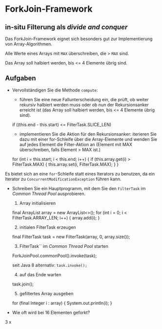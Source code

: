 # ForkJoin-Framework #

## in-situ Filterung als *divide and conquer* ##

Das ForkJoin-Framework eignet sich besonders gut zur Implementierung von Array-Algorithmen.

Alle Werte eines Arrays mit ``MAX`` überschreiben, die > ``MAX`` sind.

Das Array soll halbiert werden, bis <= 4 Elemente übrig sind.

## Aufgaben ##

*  Vervollständigen Sie die Methode ``compute``:
 
   * führen Sie eine neue Fallunterscheidung ein, die prüft, ob weiter rekursiv halbiert werden muss oder ob nun der Rekursionsanker erreicht ist (das Array soll halbiert werden, bis <= 4 Elemente übrig sind).
   
	if ((this.end - this.start) <= FilterTask.SLICE_LEN) 
   
   * implementieren Sie die Aktion für den Rekursionsanker: iterieren Sie dazu mit einer for-Schleife über die Array-Elemente und wenden Sie auf jedes Element die Filter-Aktion an (Element mit MAX überschreiben, falls  Element > MAX ist.)
   
	for (int i = this.start; i < this.end; i++) {
		if (this.array.get(i) > FilterTask.MAX) {
        		this.array.set(i, FilterTask.MAX);
		}
	}

Es bietet sich an eine ``for``-Schleife statt eines Iterators zu benutzen, da ein Iterator zu ``ConcurrentModificationException`` führen kann.
             
* Schreiben Sie ein Hauptprogramm, mit dem Sie den ``FilterTask`` im *Common Thread Pool* ausprobieren. 

  1.	Array initialisieren

	final ArrayList<Integer> array = new ArrayList<>();
	for (int i = 0; i < FilterTask.ARRAY_LEN; i++) {
		array.add(i);
	}

  2.	initialen FilterTask erzeugen

    final FilterTask task = new FilterTask(array, 0, array.size());
    
  3.	FilterTask`` im *Common Thread Pool* starten

    ForkJoinPool.commonPool().invoke(task);

   seit Java 8 alternativ: ``task.invoke();``
	
  4.	auf das Ende warten

	task.join();

  5.	gefiltertes Array ausgeben

	for (final Integer i : array) {
    		System.out.println(i);
	}
* Wie oft wird bei 16 Elementen geforkt? 

3 x


